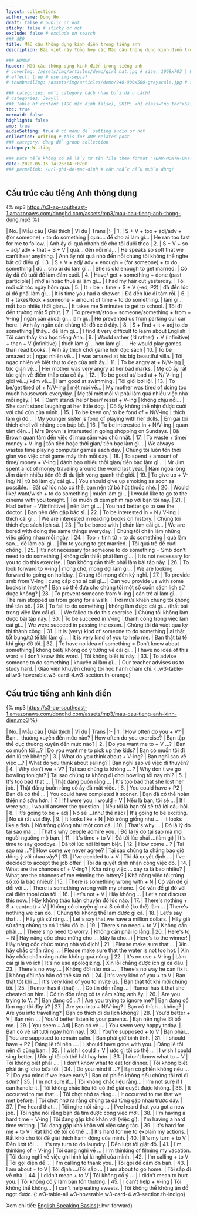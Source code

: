 ```yaml
---
layout: collections
author_name: Dong Ho
draft: false # public or not
sticky: false # sticky or not
exclude: false # exclude on search
### SEO
title: Mẫu câu thông dụng kinh điển trong tiếng anh
description: Bài viết này Tổng hợp các Mẫu câu thông dụng kinh điển trong tiếng anh

### HUMAN
header: Mẫu câu thông dụng kinh điển trong tiếng anh
# coverImg: /assets/img/articles/demo/girl_hat.jpg # size: 1068x703 | 900x500 | 600x400
# effect: true # use img-sepia?
# thumbnailImg: /assets/img/articles/demo/940-900x500-grayscale.jpg # size: 900x500 | 600x400

### categories: mỗi category cách nhau bởi dấu cách!
# categories: Jekyll
### Table of content (TOC mặc định false), SKIP: <h1 class="no_toc">Skip toc</h1> hoặc <div class="no_toc_section">
toc: true
mermaid: false
highlight: false
amp: true
audioSetting: true # có menu để setting audio or not
collection: Writing # this for AMP related post
### category: dùng để group collection
category: Writing

### Date nếu không có sẽ lấy từ tên file theo format "YEAR-MONTH-DAY-title.md"
date: 2020-05-15 14:26:14 +0700
### permalink: /url-ghi-de-mac-dinh # cân nhắc nếu muốn dùng!
---
```


## Cấu trúc câu tiếng Anh thông dụng

{% mp3 https://s3-ap-southeast-1.amazonaws.com/donghd.com/assets/mp3/mau-cau-tieng-anh-thong-dung.mp3 %}

| No. | Mẫu câu | Giải thích | Ví dụ | Trans
|:-
| 1. | S + V + too + adj/adv + (for someone) + to do something | quá…. để cho ai làm gì… | He ran too fast for me to follow. | Anh ấy đi quá nhanh để cho tôi đuổi theo
| 2. | S + V + so + adj/ adv + that + S + V | quá… đến nỗi mà… | He speaks so soft that we can’t hear anything. | Anh ấy nói quá nhỏ đến nỗi chúng tôi không thể nghe bất cứ điều gì.
| 3. | S + V + adj/ adv + enough + (for someone) + to do something | đủ… cho ai đó làm gì… | She is old enough to get married. | Cô ấy đã đủ tuổi để làm đám cưới.
| 4. | Have/ get + something + done (past participle) | nhờ ai hoặc thuê ai làm gì… | I had my hair cut yesterday. | Tôi mới cắt tóc ngày hôm qua.
| 5. | It + be + time + S + V (-ed, P2) | đã đến lúc ai đó phải làm gì… | It is time you had a shower. | Đã đến lúc đi tắm rồi.
| 6. | It + takes/took + someone + amount of time + to do something. | làm gì… mất bao nhiêu thời gian… | It takes me 5 minutes to get to school. | Tôi đi đến trường mất 5 phút.
| 7. | To prevent/stop + someone/something + from + V-ing | ngăn cản ai/cái gì… làm gì.. | He prevented us from parking our car here. | Anh ấy ngăn cản chúng tôi đỗ xe ở đây.
| 8. | S + find + it + adj to do something | thấy… để làm gì… | I find it very difficult to learn about English. | Tôi cảm thấy khó học tiếng Anh.
| 9. | Would rather (‘d rather) + V (infinitive) + than + V (infinitive) | thích làm gì… hơn làm gì… | He would play games than read books. | Anh ấy thích chơi game hơn đọc sách
| 10. | To be amazed at | ngạc nhiên về… | I was amazed at his big beautiful villa. | Tôi ngạc nhiên về biệt thự to đẹp của anh ấy.
| 11. | To be angry at + N/V-ing | tức giận về… | Her mother was very angry at her bad marks. | Mẹ cô ấy rất tức giận về điểm thấp của cô ấy.
| 12. | To be good at/ bad at + N/ V-ing | giỏi về…/ kém về… | I am good at swimming. | Tôi giỏi bơi lội.
| 13. | To be/get tired of + N/V-ing | mệt mỏi về… | My mother was tired of doing too much housework everyday. | Mẹ tôi mệt mỏi vì phải làm quá nhiều việc nhà mỗi ngày.
| 14. | Can’t stand/ help/ bear/ resist + V-ing | không chịu nổi… | She can’t stand laughing at her little dog. | Cô ấy không thể nhịn được cười với chú cún của mình.
| 15. | To be keen on/ to be fond of + N/V-ing | thích làm gì đó… | My younger sister is fond of playing with her dolls. | Em gái tôi thích chơi với những con búp bê.
| 16. | To be interested in + N/V-ing | quan tâm đến… | Mrs Brown is interested in going shopping on Sundays. | Bà Brown quan tâm đến việc đi mua sắm vào chủ nhật.
| 17. | To waste + time/ money + V-ing | tốn tiền hoặc thời gian/ tiền bạc làm gì… | We always wastes time playing computer games each day. | Chúng tôi luôn tốn thời gian vào việc chơi game máy tính mỗi dày.
| 18. | To spend + amount of time/ money + V-ing | dành bao nhiêu thời gian/ tiền bạc làm gì… | Mr Jim spent a lot of money traveling around the world last year. | Năm ngoái ông Jim dành nhiều tiền để đi du lịch vòng quanh thế giới.
| 19. | To give up + V-ing/ N | từ bỏ làm gì/ cái gì… | You should give up smoking as soon as possible. | Bất cứ lúc nào có thể, bạn nên từ bỏ hút thuốc nhé.
| 20. | Would like/ want/wish + to do something | muốn làm gì… | I would like to go to the cinema with you tonight. | Tôi muốn đi xem phim rạp với bạn tối nay.
| 21. | Had better + V(infinitive) | nên làm gì…. | You had better go to see the doctor. | Bạn nên đến gặp bác sĩ.
| 22. | To be interested in + N / V-ing | thích cái gì… | We are interested in reading books on history. | Chúng tôi thích đọc sách lịch sử.
| 23. | To be bored with | chán làm cái gì… | We are bored with doing the same things everyday. | Chúng tôi chán làm những việc giống nhau mỗi ngày.
| 24. | Too + tính từ + to do something | quá làm sao… để làm cái gì… | I’m to young to get married. | Tôi quá trẻ để cưới chồng.
| 25. | It’s not necessary for someone to do something = Smb don’t need to do something | không cần thiết phải làm gì… | It is not necessary for you to do this exercise. | Bạn không cần thiết phải làm bài tập này.
| 26. | To look forward to V-ing | mong chờ, mong đợi làm gì… | We are looking forward to going on holiday. | Chúng tôi mong đến kỳ nghỉ.
| 27. | To provide smb from V-ing | cung cấp cho ai cái gì… | Can you provide us with some books in history? | Bạn có thể đưa cho chúng tôi một số cuốn sách lịch sử được không?
| 28. | To prevent someone from V-ing | cản trở ai làm gì… | The rain stopped us from going for a walk. | Trời mưa khiến chúng tôi không thể tản bộ.
| 29. | To fail to do something | không làm được cái gì… /thất bại trong việc làm cái gì… | We failed to do this exercise. | Chúng tôi không làm được bài tập này.
| 30. | To be succeed in V-ing | thành công trong việc làm cái gì… | We were succeed in passing the exam. | Chúng tôi đã vượt qua kỳ thi thành công.
| 31. | It is (very) kind of someone to do something | ai thật tốt bụng/tử tế khi làm gì… | It is very kind of you to help me. | Bạn thật tử tế khi giúp đỡ tôi.
| 32. | To have no idea of something = Don’t know about something | không biết/ không có ý tưởng về cái gì… | I have no idea of this word = I don’t know this word. | Tôi không biết từ này.
| 33. | To advise someone to do something | khuyên ai làm gì… | Our teacher advises us to study hard. | Giáo viên khuyên chúng tôi học hành chăm chỉ.
{:.w3-table-all.w3-hoverable.w3-card-4.w3-section.th-orange}

## Cấu trúc tiếng anh kinh điển

{% mp3 https://s3-ap-southeast-1.amazonaws.com/donghd.com/assets/mp3/mau-cau-tieng-anh-kinh-dien.mp3 %}

| No. | Mẫu câu | Giải thích | Ví dụ | Trans
|:-
| 1. | How often do you + V? | Bạn... thường xuyên đến mức nào? | How often do you exercise? | Bạn tập thể dục thường xuyên đến mức nào?
| 2. | Do you want me to + V ...? | Bạn có muốn tôi ...? | Do you want me to pick up the kids? | Bạn có muốn tôi đi đón lũ trẻ không?
| 3. | What do you think about + V-ing? | Bạn nghĩ sao về việc ...? | What do you think about sailing? | Bạn nghĩ sao về việc đi thuyền?
| 4. | Why don't we + V? | Tại sao chúng ta không ... ? | Why don't we go bowling tonight? | Tại sao chúng ta không đi chơi bowling tối nay nhỉ?
| 5. | It's too bad that ... | Thật đáng buồn rằng ... | It's too bad that she lost her job. | Thật đáng buồn răng cô ấy đã mất việc.
| 6. | You could have + P2 | Bạn đã có thể ... | You could have completed it sooner. | Bạn đã có thể hoàn thiện nó sớm hơn.
| 7. | If I were you, I would + V | Nếu là bạn, tôi sẽ ... | If I were you, I would answer the question. | Nếu tôi là bạn tôi sẽ trả lời câu hỏi.
| 8. | It's going to be + adj | Nó sẽ ...(như thế nào) | It's going to be exciting. | Nó sẽ rất vui đây.
| 9. | It looks like + N | Nó trông giống như ... | It looks like a fish. | Nó trông giống như một con cá.
| 10. | That's why ... | Đó là lý do tại sao mà ... | That's why people admire you. | Đó là lý do tại sao mà mọi người ngưỡng mộ bạn.
| 11. | It's time + to V | Đã tới lúc phải ...(làm gì) | It's time to say goodbye. | Đã tới lúc nói lời tạm biệt.
| 12. | How come ...? | Tại sao mà ...? | How come we never agree? | Tại sao chúng ta chẳng bao giờ đồng ý với nhau vậy?
| 13. | I've decided to + V | Tôi đã quyết định ... | I've decided to accept the job offer. | Tôi đã quyết định nhận công việc đó.
| 14. | What are the chances of + V-ing? | Khả năng việc ... xảy ra là bao nhiêu? | What are the chances of me winning the lottery? | Khả năng việc tôi trúng sổ xố là bao nhiêu?
| 15. | There is something wrong with + N | Có vấn đề gì đối với ... | There is something wrong with my phone. | Có vấn đề gì đó với cái điện thoại của tôi.
| 16. | Let's not + V | Hãy không ... | Let's not discuss this now. | Hãy không thảo luận chuyện đó lúc nào.
| 17. | There's nothing + S + can(not) + V | Không có chuyện gì mà S có thể (ko thể) làm ... | There's nothing we can do. | Chúng tôi không thể làm được gì cả.
| 18. | Let's say that ... | Hãy giả sử răng... | Let's say that we have a million dollars. | Hãy giả sử rằng chúng ta có 1 triệu đô la.
| 19. | There's no need + to V | Không cần phải ... | There's no need to worry. | Không cần phải lo lắng.
| 20. | Here's to + N | Hãy nâng cốc chúc mừng cho ... (đây là cho...) | Here's to the winner! | Hãy nâng cốc chúc mừng nhà vô địch!
| 21. | Please make sure that ... | Xin hãy chắc chắn rằng ... | Please make sure that the water is not too hot. | Xin hãy chắc chắn rằng nước không quá nóng.
| 22. | It's no use + V-ing | Làm cái gì là vô ích | It's no use apologizing. | Xin lỗi chẳng được ích gì cả đâu.
| 23. | There's no way ... | Không đời nào mà ... | There's no way he can fix it. | Không đời nào hắn có thể sửa nó.
| 24. | It's very kind of you + to V | Bạn thật tốt khi ... | It's very kind of you to invite us. | Bạn thật tốt khi mời chúng tôi.
| 25. | Rumor has it (that) ... | Có tin đồn rằng ... | Rumor has it that she cheated on him. | Có tin đồn rằng cô ta cắm sừng anh ấy.
| 26. | Are you trying to V...? | Bạn đang cố ...? | Are you trying to ignore me? | Bạn đang cố làm ngơ tôi đấy à?
| 27. | Are you into + N/V-ing? | Bạn có thích ...không? | Are you into travelling? | Bạn có thích đi du lịch không?
| 28. | You'd better + V | Bạn nên ... | You'd better listen to your parents. | Bạn nên nghe lời bố mẹ.
| 29. | You seem + Adj | Bạn có vẻ ... | You seem very happy today. | Bạn có vẻ rất tươi ngày hôm nay.
| 30. | You're supposed + to V | Bạn phải... | You are supposed to remain calm. | Bạn phải giữ bình tĩnh.
| 31. | I should have + P2 | Đáng lẽ tôi nên .... | I should have gone with you. | Đáng lẽ tôi nên đi cùng bạn.
| 32. | I wish I could + V | ước gì tôi có thể ... | I wish I could sing better. | Ước gì tôi có thể hát hay hơn.
| 33. | I don't know what to + V | Tôi không biết phải .... | I don't know what to eat for dinner. | Tôi không biết phải ăn gì cho bữa tối.
| 34. | Do you mind if ...? | Bạn có phiền không nếu ... ? | Do you mind if we leave early? | Bạn có phiền không nếu chúng tôi rời đi sớm?
| 35. | I'm not sure if... | Tôi không chắc liệu rằng... | I'm not sure if I can handle it. | Tôi không chắc liệu tôi có thể giải quyết được không.
| 36. | It occurred to me that... | Tôi chợt nhớ ra rằng... | It occurred to me that we met before. | Tôi chợt nhớ  ra rằng chúng ta đã từng gặp nhau trước đây.
| 37. | I've heard that... | Tôi nghe nói rằng ... | I've heard that you got a new job. | Tôi nghe nói rằng bạn đã tìm được công việc mới.
| 38. | I'm having a hard time + V-ing | Tôi đang gặp khó khăn với (việc gì). | I'm having a hard time writing. | Tôi đang gặp khó khăn với việc sáng tác.
| 39. | It's hard for me + to V | Rất khó để tôi có thể ... | It's hard for me to explain my actions. | Rất khó cho tôi để giải thích hành động của mình.
| 40. | It's my turn + to V | Đến lượt tôi ... | It's my turn to do laundry. | Đến lượt tôi giặt đồ.
| 41. | I'm thinking of + V-ing | Tôi đang nghĩ về ... | I'm thinking of filming my vacation. | Tôi đang nghĩ về việc ghi hình lại kì nghỉ của mình.
| 42. | I'm calling + to V | Tôi gọi điện để ... | I'm calling to thank you. | Tôi gọi để cám ơn bạn.
| 43. | I am about + to V | Tôi định .../Tôi sắp ... | I am about to go home. | Tôi sắp đi về nhà.
| 44. | I didn't mean + to V | Tôi không cố ý ... | I didn't mean to hurt you. | Tôi không cố ý làm bạn tổn thương.
| 45. | I can't help + V-ing | Tôi không thể không... | I can't help eating sweets. | Tôi không thể không ăn đồ ngọt được.
{:.w3-table-all.w3-hoverable.w3-card-4.w3-section.th-indigo}

Xem chi tiết: [English Speaking Basics](/collections/english/english-speaking-basics){:.hvr-forward}